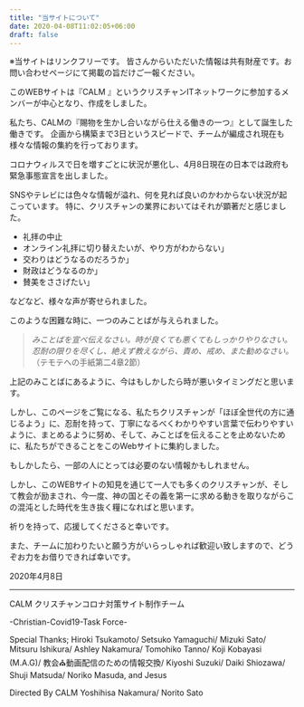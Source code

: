```yaml
---
title: "当サイトについて"
date: 2020-04-08T11:02:05+06:00
draft: false
---
```


※当サイトはリンクフリーです。 皆さんからいただいた情報は共有財産です。お問い合わせページにて掲載の旨だけご一報ください。

このWEBサイトは『CALM 』というクリスチャンITネットワークに参加するメンバーが中心となり、作成をしました。


私たち、CALMの『賜物を生かし合いながら仕える働きの一つ』として誕生した働きです。
企画から構築まで3日というスピードで、チームが編成され現在も様々な情報の集約を行っております。

コロナウィルスで日を増すごとに状況が悪化し、4月8日現在の日本では政府も緊急事態宣言を出しました。

SNSやテレビには色々な情報が溢れ、何を見れば良いのかわからない状況が起こっています。
特に、クリスチャンの業界においてはそれが顕著だと感じました。

- 礼拝の中止
- オンライン礼拝に切り替えたいが、やり方がわからない」
- 交わりはどうなるのだろうか」
- 財政はどうなるのか」
- 賛美をささげたい」

などなど、様々な声が寄せられました。

このような困難な時に、一つのみことばが与えられました。

> *みことばを宣べ伝えなさい。時が良くても悪くてもしっかりやりなさい。忍耐の限りを尽くし、絶えず教えながら、責め、戒め、また勧めなさい。*（テモテへの手紙第二4章2節）


上記のみことばにあるように、今はもしかしたら時が悪いタイミングだと思います。

しかし、このページをご覧になる、私たちクリスチャンが「ほぼ全世代の方に通じるよう」に、忍耐を持って、丁寧になるべくわかりやすい言葉で伝わりやすいように、まとめるように努め、そして、みことばを伝えることを止めないために、私たちができることをこのWebサイトに集約しました。

もしかしたら、一部の人にとっては必要のない情報かもしれません。

しかし、このWEBサイトの知見を通じて一人でも多くのクリスチャンが、そして教会が励まされ、今一度、神の国とその義を第一に求める動きを取りながらこの混沌とした時代を生き抜く糧になればと思います。

祈りを持って、応援してくださると幸いです。

また、チームに加わりたいと願う方がいらっしゃれば歓迎い致しますので、どうぞお力をお借りできれば幸いです。



2020年4月8日

---------------------------------------

CALM クリスチャンコロナ対策サイト制作チーム

-Christian-Covid19-Task Force-

Special Thanks;
Hiroki Tsukamoto/ Setsuko Yamaguchi/ Mizuki Sato/ Mitsuru Ishikura/ Ashley Nakamura/ Tomohiko Tanno/ Koji Kobayasi (M.A.G)/ 教会⛪️動画配信のための情報交換/ Kiyoshi Suzuki/ Daiki Shiozawa/ Shuji Matsuda/ Noriko Masuda,
and Jesus

Directed By CALM
Yoshihisa Nakamura/ Norito Sato